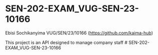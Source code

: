# SEN-202-EXAM_VUG-SEN-23-10166
Ebisi Sochikanyima VUG/SEN/23/10166 (https://github.com/kaima-hub)

This project is an API designed to manage company staff
#   S E N - 2 0 2 - E X A M _ V U G - S E N - 2 3 - 1 0 1 6 6  
 